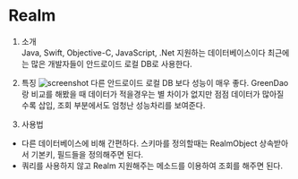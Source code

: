 # Realm


1. 소개   
Java, Swift, Objective-C, JavaScript, .Net 지원하는 데이터베이스이다 최근에는 많은 개발자들이 안드로이드 로컬 DB로 사용한다. 

2. 특징 
![screenshot](https://i1.wp.com/developer.dramancompany.com/wp-content/uploads/2016/03/%E1%84%89%E1%85%B3%E1%84%8F%E1%85%B3%E1%84%85%E1%85%B5%E1%86%AB%E1%84%89%E1%85%A3%E1%86%BA-2016-03-14-%E1%84%8B%E1%85%A9%E1%84%92%E1%85%AE-7.57.59.png
) 
다른 안드로이드 로컬 DB 보다 성능이 매우 좋다. 
GreenDao 랑 비교를 해봤을 때 데이터가 적을경우는 별 차이가 없지만 점점 데이터가 많아질수록 삽입, 조회 부분에서도 엄청난 성능차리를 보여준다. 

3. 사용법
- 다른 데이터베이스에 비해 간편하다. 스키마를 정의할때는 RealmObject 상속받아서 기본키, 필드들을 정의해주면 된다.   
- 쿼리를 사용하지 않고 Realm 지원해주는 메소드를 이용하여 조회를 해주면 된다. 
